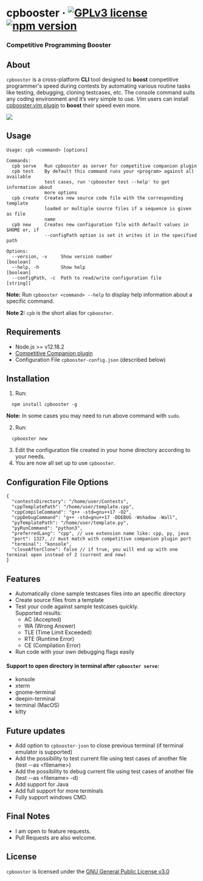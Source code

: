 # cpbooster &middot; [![GPLv3 license](https://img.shields.io/badge/License-GPLv3-blue.svg)](https://github.com/searleser97/cpbooster/blob/master/LICENSE) [![npm version](https://badge.fury.io/js/cpbooster.svg)](https://badge.fury.io/js/cpbooster)

### Competitive Programming Booster

## About

`cpbooster` is a cross-platform **CLI** tool designed to **boost** competitive programmer's speed during contests by automating various routine tasks like testing, debugging, cloning testcases, etc. The console command suits any coding environment and it’s very simple to use. _Vim_ users can install [cpbooster.vim plugin](https://github.com/searleser97/cpbooster.vim) to **boost** their speed even more.

<img src="https://searleser97.gitlab.io/competitive-programming-notes/cpbooster/cpbooster.gif"/>

## Usage

```
Usage: cpb <command> [options]

Commands:
  cpb serve   Run cpbooster as server for competitive companion plugin
  cpb test    By default this command runs your <program> against all available
              test cases, run 'cpbooster test --help' to get information about
              more options
  cpb create  Creates new source code file with the corresponding template
              loaded or multiple source files if a sequence is given as file
              name
  cpb new     Creates new configuration file with default values in $HOME or, if
              --configPath option is set it writes it in the specified path

Options:
  --version, -v     Show version number                                [boolean]
  --help, -h        Show help                                          [boolean]
  --configPath, -c  Path to read/write configuration file               [string]]
```

**Note:** Run `cpbooster <command> --help` to display help information about a specific command.

**Note 2:** `cpb` is the short alias for `cpbooster`.

## Requirements

- Node.js >= v12.18.2
- [Competitive Companion plugin](https://github.com/jmerle/competitive-companion)
- Configuration File `cpbooster-config.json` (described below)

## Installation

1. Run:

```shell
  npm install cpbooster -g
```

**Note:** In some cases you may need to run above command with `sudo`.

2. Run:

```shell
  cpbooster new
```

3. Edit the configuration file created in your home directory according to your needs.
4. You are now all set up to use `cpbooster`.

## Configuration File Options

```jsonc
{
  "contestsDirectory": "/home/user/Contests",
  "cppTemplatePath": "/home/user/template.cpp",
  "cppCompileCommand": "g++ -std=gnu++17 -O2",
  "cppDebugCommand": "g++ -std=gnu++17 -DDEBUG -Wshadow -Wall",
  "pyTemplatePath": "/home/user/template.py",
  "pyRunCommand": "python3",
  "preferredLang": "cpp", // use extension name like: cpp, py, java
  "port": 1327, // must match with competitive companion plugin port
  "terminal": "konsole",
  "closeAfterClone": false // if true, you will end up with one terminal open instead of 2 (current and new)
}
```

## Features

- Automatically clone sample testcases files into an specific directory
- Create source files from a template
- Test your code against sample testcases quickly.  
  Supported results:
  - AC (Accepted)
  - WA (Wrong Answer)
  - TLE (Time Limit Exceeded)
  - RTE (Runtime Error)
  - CE (Compilation Error)
- Run code with your own debugging flags easily

#### Support to open directory in terminal after `cpbooster serve`:

- konsole
- xterm
- gnome-terminal
- deepin-terminal
- terminal (MacOS)
- kitty

## Future updates

- Add option to `cpbooster-json` to close previous terminal (if terminal emulator is supported)
- Add the possibility to test current file using test cases of another file (test --as \<filename>)
- Add the possibility to debug current file using test cases of another file (test --as \<filename> -d)
- Add support for Java
- Add full support for more terminals
- Fully support windows CMD.

## Final Notes

- I am open to feature requests.
- Pull Requests are also welcome.

## License

`cpbooster` is licensed under the [GNU General Public License v3.0](https://github.com/searleser97/cpbooster/blob/master/LICENSE)
